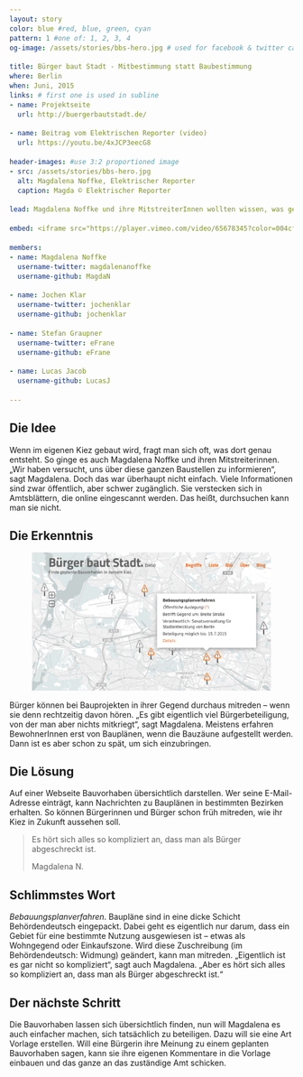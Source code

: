 ```yaml
---
layout: story
color: blue #red, blue, green, cyan
pattern: 1 #one of: 1, 2, 3, 4
og-image: /assets/stories/bbs-hero.jpg # used for facebook & twitter card

title: Bürger baut Stadt - Mitbestimmung statt Baubestimmung
where: Berlin
when: Juni, 2015
links: # first one is used in subline
- name: Projektseite
  url: http://buergerbautstadt.de/

- name: Beitrag vom Elektrischen Reporter (video)
  url: https://youtu.be/4xJCP3eecG8

header-images: #use 3:2 proportioned image
- src: /assets/stories/bbs-hero.jpg
  alt: Magdalena Noffke, Elektrischer Reporter
  caption: Magda © Elektrischer Reporter

lead: Magdalena Noffke und ihre MitstreiterInnen wollten wissen, was genau in ihrem Kiez gebaut wird. Die Informationen sind zwar öffentlich, aber nur schwer zugänglich. Also haben sie kurzerhand eine Website programmiert, die alle Bauvorhaben in Berlin zusammenstellt. Finden wir toll!

embed: <iframe src="https://player.vimeo.com/video/65678345?color=004cff&title=0&byline=0&portrait=0" width="610" height="343" frameborder="0" webkitallowfullscreen mozallowfullscreen allowfullscreen></iframe>

members:
- name: Magdalena Noffke
  username-twitter: magdalenanoffke
  username-github: MagdaN

- name: Jochen Klar
  username-twitter: jochenklar
  username-github: jochenklar

- name: Stefan Graupner
  username-twitter: eFrane
  username-github: eFrane

- name: Lucas Jacob
  username-github: LucasJ

---
```

## Die Idee
Wenn im eigenen Kiez gebaut wird, fragt man sich oft, was dort genau entsteht. So ginge es auch Magdalena Noffke und ihren Mitstreiterinnen. „Wir haben versucht, uns über diese ganzen Baustellen zu informieren“, sagt Magdalena. Doch das war überhaupt nicht einfach. Viele Informationen sind zwar öffentlich, aber schwer zugänglich. Sie verstecken sich in Amtsblättern, die online eingescannt werden. Das heißt, durchsuchen kann man sie nicht.

## Die Erkenntnis

<figure class="landscape right">
  <img src="/assets/stories/bbs-screenshot.png" alt="Screenshot der Webapp" >
</figure>

Bürger können bei Bauprojekten in ihrer Gegend durchaus mitreden – wenn sie denn rechtzeitig davon hören. „Es gibt eigentlich viel Bürgerbeteiligung, von der man aber nichts mitkriegt“, sagt Magdalena. Meistens erfahren BewohnerInnen erst von Bauplänen, wenn die Bauzäune aufgestellt werden. Dann ist es aber schon zu spät, um sich einzubringen.

## Die Lösung
Auf einer Webseite Bauvorhaben übersichtlich darstellen. Wer seine E-Mail-Adresse einträgt, kann Nachrichten zu Bauplänen in bestimmten Bezirken erhalten. So können Bürgerinnen und Bürger schon früh mitreden, wie ihr Kiez in Zukunft aussehen soll.

<blockquote>
  <p>Es hört sich alles so kompliziert an, dass man als Bürger abgeschreckt ist.</p>
  <footer>Magdalena N.</footer>
</blockquote>  

## Schlimmstes Wort
*Bebauungsplanverfahren*. Baupläne sind in eine dicke Schicht Behördendeutsch eingepackt. Dabei geht es eigentlich nur darum, dass ein Gebiet für eine bestimmte Nutzung ausgewiesen ist – etwas als Wohngegend oder Einkaufszone. Wird diese Zuschreibung (im Behördendeutsch: Widmung) geändert, kann man mitreden. „Eigentlich ist es gar nicht so kompliziert“, sagt auch Magdalena. „Aber es hört sich alles so kompliziert an, dass man als Bürger abgeschreckt ist.“

## Der nächste Schritt
Die Bauvorhaben lassen sich übersichtlich finden, nun will Magdalena es auch einfacher machen, sich tatsächlich zu beteiligen. Dazu will sie eine Art Vorlage erstellen. Will eine Bürgerin ihre Meinung zu einem geplanten Bauvorhaben sagen, kann sie ihre eigenen Kommentare in die Vorlage einbauen und das ganze an das zuständige Amt schicken.